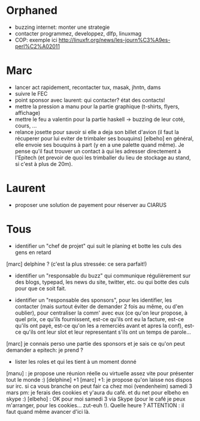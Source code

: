 
# Orphaned

- buzzing internet: monter une strategie
- contacter programmez, developpez, dlfp, linuxmag
- COP: exemple ici http://linuxfr.org/news/les-journ%C3%A9es-perl%C2%A02011

# Marc

- lancer act rapidement, recontacter tux, masak, jhntn, dams
- suivre le FEC
- point sponsor avec laurent: qui contacter? état des contacts!
- mettre la pression a manu pour la partie graphique (t-shirts, flyers, affichage)
- mettre le feu a valentin pour la partie haskell -> buzzing de leur coté, cours, ...
- relance josette pour savoir si elle a deja son billet d'avion (il faut la récuperer pour lui eviter de trimbaler ses bouquins) [elbeho] en général, elle envoie ses bouquins à part (y en a une palette quand même). Je pense qu'il faut trouver un contact à qui les adresser directement à l'Epitech (et prevoir de quoi les trimballer du lieu de stockage au stand, si c'est à plus de 20m).

# Laurent

- proposer une solution de payement pour réserver au CIARUS

# Tous

- identifier un "chef de projet" qui suit le planing et botte les culs des gens en retard

[marc] delphine ? (c'est la plus stressée: ce sera parfait!) 

- identifier un "responsable du buzz" qui communique régulièrement sur des blogs, typepad, les news du site, twitter, etc. ou qui botte des culs pour que ce soit fait.

- identifier un "responsable des sponsors", pour les identifier, les contacter (mais surtout éviter de demander 2 fois au même, ou d'en oublier), pour centraliser la comm' avec eux (ce qu'on leur propose, à quel prix, ce qu'ils fournissent, est-ce qu'ils ont eu la facture, est-ce qu'ils ont payé, est-ce qu'on les a remerciés avant et apres la conf), est-ce qu'ils ont leur slot et leur representant s'ils ont un temps de parole...

[marc] je connais perso une partie des sponsors et je sais ce qu'on peut demander a epitech: je prend ? 

- lister les roles et qui les tient à un moment donné

[manu] : je propose une réunion réelle ou virtuelle assez vite pour présenter tout le monde :)
[delphine] +1
[marc] +1: je propose qu'on laisse nos dispos sur irc. si ca vous branche on peut fair ca chez moi (vendenheim) samedi 3 mars pm: je ferais des cookies et y'aura du café. et du net pour elbeho en skype :)
[elbeho] : OK pour moi samedi 3 via Skype (pour le café je peux m'arranger, pour les cookies... zut-euh !). Quelle heure ? ATTENTION : il faut quand même avancer d'ici là.

